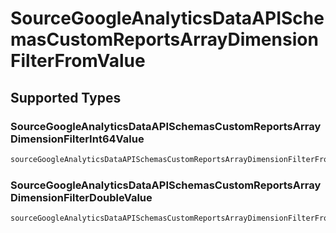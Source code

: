 # SourceGoogleAnalyticsDataAPISchemasCustomReportsArrayDimensionFilterFromValue


## Supported Types

### SourceGoogleAnalyticsDataAPISchemasCustomReportsArrayDimensionFilterInt64Value

```python
sourceGoogleAnalyticsDataAPISchemasCustomReportsArrayDimensionFilterFromValue: models.SourceGoogleAnalyticsDataAPISchemasCustomReportsArrayDimensionFilterInt64Value = /* values here */
```

### SourceGoogleAnalyticsDataAPISchemasCustomReportsArrayDimensionFilterDoubleValue

```python
sourceGoogleAnalyticsDataAPISchemasCustomReportsArrayDimensionFilterFromValue: models.SourceGoogleAnalyticsDataAPISchemasCustomReportsArrayDimensionFilterDoubleValue = /* values here */
```

